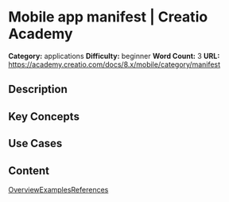 # Mobile app manifest | Creatio Academy

**Category:** applications **Difficulty:** beginner **Word Count:** 3 **URL:**
https://academy.creatio.com/docs/8.x/mobile/category/manifest

## Description

## Key Concepts

## Use Cases

## Content

[Overview](/docs/8.x/mobile/mobile-development/mobile-basics/manifest/overview)[Examples](/docs/8.x/mobile/manifest-examples)[References](/docs/8.x/mobile/manifest-references)
